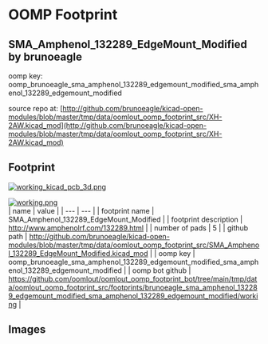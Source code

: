 # OOMP Footprint  
## SMA_Amphenol_132289_EdgeMount_Modified  by brunoeagle  
  
oomp key: oomp_brunoeagle_sma_amphenol_132289_edgemount_modified_sma_amphenol_132289_edgemount_modified  
  
source repo at: [http://github.com/brunoeagle/kicad-open-modules/blob/master/tmp/data/oomlout_oomp_footprint_src/XH-2AW.kicad_mod](http://github.com/brunoeagle/kicad-open-modules/blob/master/tmp/data/oomlout_oomp_footprint_src/XH-2AW.kicad_mod)  
## Footprint  
  
[![working_kicad_pcb_3d.png](working_kicad_pcb_3d_600.png)](working_kicad_pcb_3d.png)  
  
[![working.png](working_600.png)](working.png)  
| name | value | 
| --- | --- | 
| footprint name | SMA_Amphenol_132289_EdgeMount_Modified | 
| footprint description | http://www.amphenolrf.com/132289.html | 
| number of pads | 5 | 
| github path | http://github.com/brunoeagle/kicad-open-modules/blob/master/tmp/data/oomlout_oomp_footprint_src/SMA_Amphenol_132289_EdgeMount_Modified.kicad_mod | 
| oomp key | oomp_brunoeagle_sma_amphenol_132289_edgemount_modified_sma_amphenol_132289_edgemount_modified | 
| oomp bot github | https://github.com/oomlout/oomlout_oomp_footprint_bot/tree/main/tmp/data/oomlout_oomp_footprint_src/footprints/brunoeagle_sma_amphenol_132289_edgemount_modified_sma_amphenol_132289_edgemount_modified/working | 
## Images  
